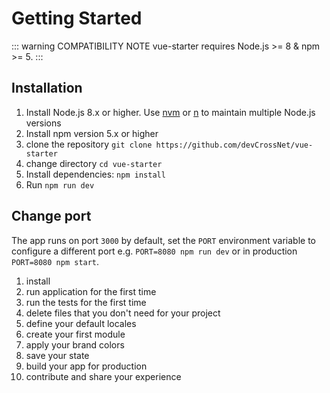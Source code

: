 # Getting Started

::: warning COMPATIBILITY NOTE
vue-starter requires Node.js >= 8 & npm >= 5.
:::

## Installation

1. Install Node.js 8.x or higher. Use [nvm](https://github.com/creationix/nvm) or [n](https://github.com/tj/n) to maintain multiple Node.js versions
2. Install npm version 5.x or higher
3. clone the repository `git clone https://github.com/devCrossNet/vue-starter`
4. change directory `cd vue-starter`
5. Install dependencies: `npm install`
6. Run `npm run dev`

## Change port

The app runs on port `3000` by default, set the `PORT` environment variable to configure a different port
e.g. `PORT=8080 npm run dev` or in production `PORT=8080 npm start`.


1. install
2. run application for the first time
3. run the tests for the first time
4. delete files that you don't need for your project
5. define your default locales
6. create your first module
7. apply your brand colors
8. save your state
9. build your app for production
10. contribute and share your experience
